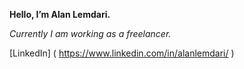 **Hello, I’m Alan Lemdari.**
 
_Currently I am working as a freelancer._

[LinkedIn] ( https://www.linkedin.com/in/alanlemdari/ )




